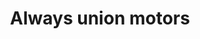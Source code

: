 ---
title: "Always union motors"
url: /route-nationale-route-dattes/always-union-motors/
shop: motocicleta
---